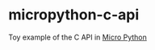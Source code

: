 # micropython-c-api
Toy example of the C API in [Micro Python](https://github.com/micropython/micropython "Micro Python")
